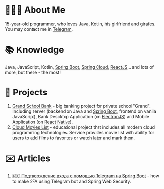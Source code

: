 # 👨🏻‍💻 About Me
15-year-old programmer, who loves Java, Kotlin, his girlfriend and girafes.
You may contact me in [Telegram](https://t.me/munoon).

# 📚 Knowledge
Java, JavaScript, Kotlin, [Spring Boot](https://spring.io/), [Spring Cloud](https://spring.io/projects/spring-cloud), [ReactJS](https://reactjs.org/)... and lots of more, but these - the most!

# 💎 Projects
1. [Grand School Bank](https://github.com/Grand-School) - big banking project for private school "Grand". Including server (backend on Java and [Spring Boot](https://spring.io/), frontend on vanila JavaScript), Bank Descktop Application (on [ElectronJS](https://www.electronjs.org/)) and Mobile Application (on [React Native](https://reactnative.dev/)).
2. [Cloud Movies List](https://github.com/Munoon/Cloud-Movies-List) - educational project that includes all modern cloud programming technologies. Service provides movie list with ability for users to add films to favorites or watch later and mark them.

# ✉️ Articles
1. [🇷🇺 Подтверждение входа с помощью Telegram на Spring Boot](https://habr.com/ru/post/501728/) - how to make 2FA using Telegram bot and Spring Web Security.
